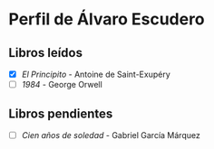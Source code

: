 # Perfil de Álvaro Escudero  
## Libros leídos  
- [x] *El Principito* - Antoine de Saint-Exupéry  
- [ ] *1984* - George Orwell  

## Libros pendientes  
- [ ] *Cien años de soledad* - Gabriel García Márquez 

